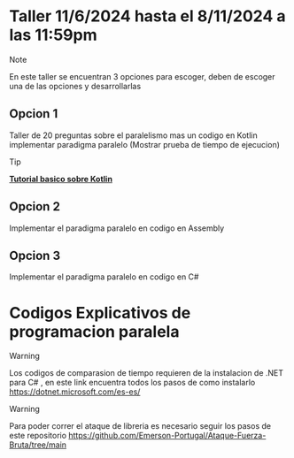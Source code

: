 # Taller 11/6/2024 hasta el 8/11/2024 a las 11:59pm

>[!NOTE]
>En este taller se encuentran 3 opciones para escoger, deben de escoger una de las opciones y desarrollarlas

## Opcion 1

Taller de 20 preguntas sobre el paralelismo mas un codigo en Kotlin implementar paradigma paralelo (Mostrar prueba de tiempo de ejecucion)

>[!TIP]
>[**Tutorial basico sobre Kotlin**](https://learnxinyminutes.com/docs/es-es/kotlin-es/)

## Opcion 2

Implementar el paradigma paralelo en codigo en Assembly

## Opcion 3

Implementar el paradigma paralelo en codigo en C#

# Codigos Explicativos de programacion paralela

> [!WARNING]
> Los codigos de comparasion de tiempo requieren de la instalacion de .NET para C# , en este link encuentra todos los pasos de como instalarlo https://dotnet.microsoft.com/es-es/

> [!WARNING]
> Para poder correr el ataque de libreria es necesario seguir los pasos de este repositorio https://github.com/Emerson-Portugal/Ataque-Fuerza-Bruta/tree/main

